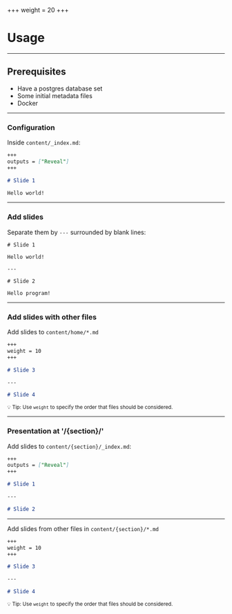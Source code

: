+++
weight = 20
+++

# Usage

---

## Prerequisites

- Have a postgres database set
- Some initial metadata files
- Docker

---

### Configuration

Inside `content/_index.md`:

```markdown
+++
outputs = ["Reveal"]
+++

# Slide 1

Hello world!
```

---

### Add slides

Separate them by `---` surrounded by blank lines:

```
# Slide 1

Hello world!

---

# Slide 2

Hello program!
```

---

### Add slides with other files

Add slides to `content/home/*.md`

```markdown
+++
weight = 10
+++

# Slide 3

---

# Slide 4
```

<small>💡 Tip: Use `weight` to specify the order that files should be considered.</small>

---

### Presentation at '/{section}/'

Add slides to `content/{section}/_index.md`:

```markdown
+++
outputs = ["Reveal"]
+++

# Slide 1

---

# Slide 2
```

---

Add slides from other files in `content/{section}/*.md`

```markdown
+++
weight = 10
+++

# Slide 3

---

# Slide 4
```

<small>💡 Tip: Use `weight` to specify the order that files should be considered.</small>

